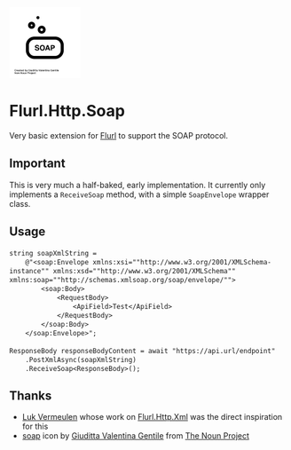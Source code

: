 ![Icon](https://raw.githubusercontent.com/milesflavel/Flurl.Http.Soap/master/assets/noun_soap_3664421.png?1)
# Flurl.Http.Soap
Very basic extension for [Flurl](https://github.com/tmenier/Flurl) to support the SOAP protocol.

## Important
This is very much a half-baked, early implementation. It currently only implements a `ReceiveSoap` method, with a simple `SoapEnvelope` wrapper class.

## Usage
```
string soapXmlString = 
    @"<soap:Envelope xmlns:xsi=""http://www.w3.org/2001/XMLSchema-instance"" xmlns:xsd=""http://www.w3.org/2001/XMLSchema"" xmlns:soap=""http://schemas.xmlsoap.org/soap/envelope/"">
        <soap:Body>
            <RequestBody>
                <ApiField>Test</ApiField>
            </RequestBody>
        </soap:Body>
    </soap:Envelope>";

ResponseBody responseBodyContent = await "https://api.url/endpoint"
    .PostXmlAsync(soapXmlString)
    .ReceiveSoap<ResponseBody>();
```

## Thanks
* [Luk Vermeulen](https://github.com/lvermeulen) whose work on [Flurl.Http.Xml](https://github.com/lvermeulen/Flurl.Http.Xml) was the direct inspiration for this
* [soap](https://thenounproject.com/search/?q=soap&i=3664421) icon by [Giuditta Valentina Gentile](https://thenounproject.com/giuditta.gentile/) from [The Noun Project](https://thenounproject.com)
